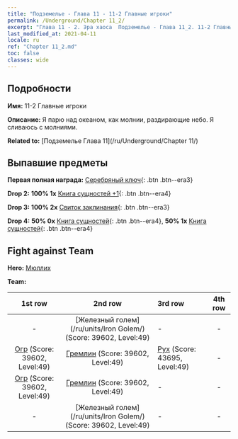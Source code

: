 ```yaml
---
title: "Подземелье - Глава 11 - 11-2 Главные игроки"
permalink: /Underground/Chapter 11_2/
excerpt: "Глава 11 - 2. Эра хаоса  Подземелье - Глава 11_2. 11-2 Главные игроки"
last_modified_at: 2021-04-11
locale: ru
ref: "Chapter 11_2.md"
toc: false
classes: wide
---
```


## Подробности

 **Имя:** 11-2 Главные игроки

 **Описание:** Я парю над океаном, как молнии, раздирающие небо. Я сливаюсь с молниями.

 **Related to:** [Подземелье Глава 11](/ru/Underground/Chapter 11/)

## Выпавшие предметы

 **Первая полная награда:** [Серебряный ключ](/ru/Items/con_693/){: .btn .btn--era3}

 **Drop 2:** **100% 1x** [Книга сущностей +1](/ru/Items/mat_46/){: .btn .btn--era4}

 **Drop 3:** **100% 2x** [Свиток заклинания](/ru/Items/con_694/){: .btn .btn--era3}

 **Drop 4:** **50% 0x** [Книга сущностей](/ru/Items/mat_39/){: .btn .btn--era4}, **50% 1x** [Книга сущностей](/ru/Items/mat_39/){: .btn .btn--era4}


## Fight against Team
 **Hero:** [Мюллих](/ru/heroes/Mullich/)

 **Team:**


  | 1st row | 2nd row | 3rd row | 4th row |
  |:----:|:----:|:----|:----:|
  | - | [Железный голем](/ru/units/Iron Golem/) (Score: 39602, Level:49)  | - | - |
  | [Огр](/ru/units/Ogre/) (Score: 39602, Level:49)  | [Гремлин](/ru/units/Gremlin/) (Score: 39602, Level:49)  | [Рух](/ru/units/Roc/) (Score: 43695, Level:49)  | - |
  | [Огр](/ru/units/Ogre/) (Score: 39602, Level:49)  | [Гремлин](/ru/units/Gremlin/) (Score: 39602, Level:49)  | - | - |
  | - | [Железный голем](/ru/units/Iron Golem/) (Score: 39602, Level:49)  | - | - |



